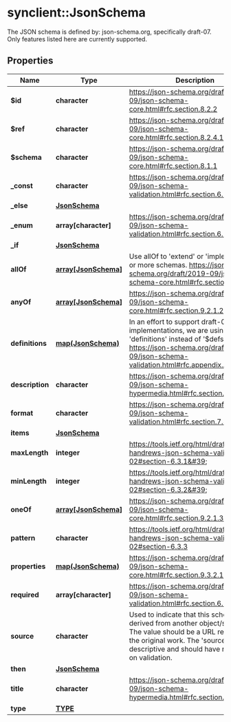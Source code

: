 # synclient::JsonSchema

The JSON schema is defined by: json-schema.org, specifically draft-07. Only features listed here are currently supported.
## Properties
Name | Type | Description | Notes
------------ | ------------- | ------------- | -------------
**$id** | **character** | https://json-schema.org/draft/2019-09/json-schema-core.html#rfc.section.8.2.2  | [optional] 
**$ref** | **character** | https://json-schema.org/draft/2019-09/json-schema-core.html#rfc.section.8.2.4.1  | [optional] 
**$schema** | **character** | https://json-schema.org/draft/2019-09/json-schema-core.html#rfc.section.8.1.1  | [optional] 
**_const** | **character** | https://json-schema.org/draft/2019-09/json-schema-validation.html#rfc.section.6.1.3  | [optional] 
**_else** | [**JsonSchema**](JsonSchema.md) |  | [optional] 
**_enum** | **array[character]** | https://json-schema.org/draft/2019-09/json-schema-validation.html#rfc.section.6.1.2  | [optional] 
**_if** | [**JsonSchema**](JsonSchema.md) |  | [optional] 
**allOf** | [**array[JsonSchema]**](JsonSchema.md) | Use allOf to &#39;extend&#39; or &#39;implement&#39; one or more schemas. https://json-schema.org/draft/2019-09/json-schema-core.html#rfc.section.9.2.1.1  | [optional] 
**anyOf** | [**array[JsonSchema]**](JsonSchema.md) | https://json-schema.org/draft/2019-09/json-schema-core.html#rfc.section.9.2.1.2  | [optional] 
**definitions** | [**map(JsonSchema)**](JsonSchema.md) | In an effort to support draft-07 implementations, we are using &#39;definitions&#39; instead of &#39;$defs&#39;. https://json-schema.org/draft/2019-09/json-schema-validation.html#rfc.appendix.A  | [optional] 
**description** | **character** | https://json-schema.org/draft/2019-09/json-schema-hypermedia.html#rfc.section.6.5.2&#39;  | [optional] 
**format** | **character** | https://json-schema.org/draft/2019-09/json-schema-validation.html#rfc.section.7.3&#39;  | [optional] 
**items** | [**JsonSchema**](JsonSchema.md) |  | [optional] 
**maxLength** | **integer** | https://tools.ietf.org/html/draft-handrews-json-schema-validation-02#section-6.3.1&#39; | [optional] 
**minLength** | **integer** | https://tools.ietf.org/html/draft-handrews-json-schema-validation-02#section-6.3.2&#39;  | [optional] 
**oneOf** | [**array[JsonSchema]**](JsonSchema.md) | https://json-schema.org/draft/2019-09/json-schema-core.html#rfc.section.9.2.1.3&#39;  | [optional] 
**pattern** | **character** | https://tools.ietf.org/html/draft-handrews-json-schema-validation-02#section-6.3.3  | [optional] 
**properties** | [**map(JsonSchema)**](JsonSchema.md) | https://json-schema.org/draft/2019-09/json-schema-core.html#rfc.section.9.3.2.1 | [optional] 
**required** | **array[character]** | https://json-schema.org/draft/2019-09/json-schema-validation.html#rfc.section.6.5.3 | [optional] 
**source** | **character** | Used to indicate that this schema is derived from another object/schema. The value should be a URL reference to the original work. The &#39;source&#39; is solely descriptive and should have no impact on validation.  | [optional] 
**then** | [**JsonSchema**](JsonSchema.md) |  | [optional] 
**title** | **character** | https://json-schema.org/draft/2019-09/json-schema-hypermedia.html#rfc.section.6.5.1  | [optional] 
**type** | [**TYPE**](TYPE.md) |  | [optional] 


